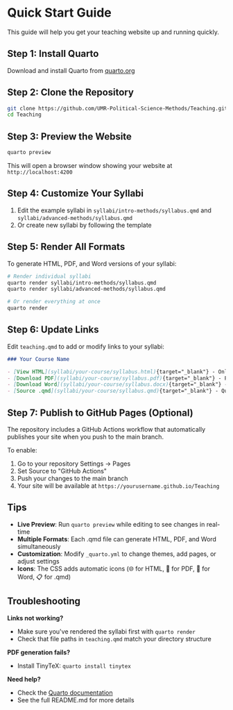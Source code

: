 # Quick Start Guide

This guide will help you get your teaching website up and running quickly.

## Step 1: Install Quarto

Download and install Quarto from [quarto.org](https://quarto.org/docs/get-started/)

## Step 2: Clone the Repository

```bash
git clone https://github.com/UMR-Political-Science-Methods/Teaching.git
cd Teaching
```

## Step 3: Preview the Website

```bash
quarto preview
```

This will open a browser window showing your website at `http://localhost:4200`

## Step 4: Customize Your Syllabi

1. Edit the example syllabi in `syllabi/intro-methods/syllabus.qmd` and `syllabi/advanced-methods/syllabus.qmd`
2. Or create new syllabi by following the template

## Step 5: Render All Formats

To generate HTML, PDF, and Word versions of your syllabi:

```bash
# Render individual syllabi
quarto render syllabi/intro-methods/syllabus.qmd
quarto render syllabi/advanced-methods/syllabus.qmd

# Or render everything at once
quarto render
```

## Step 6: Update Links

Edit `teaching.qmd` to add or modify links to your syllabi:

```markdown
### Your Course Name

- [View HTML](syllabi/your-course/syllabus.html){target="_blank"} - Online version
- [Download PDF](syllabi/your-course/syllabus.pdf){target="_blank"} - Printable version
- [Download Word](syllabi/your-course/syllabus.docx){target="_blank"} - Editable version
- [Source .qmd](syllabi/your-course/syllabus.qmd){target="_blank"} - Quarto source file
```

## Step 7: Publish to GitHub Pages (Optional)

The repository includes a GitHub Actions workflow that automatically publishes your site when you push to the main branch.

To enable:
1. Go to your repository Settings → Pages
2. Set Source to "GitHub Actions"
3. Push your changes to the main branch
4. Your site will be available at `https://yourusername.github.io/Teaching`

## Tips

- **Live Preview**: Run `quarto preview` while editing to see changes in real-time
- **Multiple Formats**: Each .qmd file can generate HTML, PDF, and Word simultaneously
- **Customization**: Modify `_quarto.yml` to change themes, add pages, or adjust settings
- **Icons**: The CSS adds automatic icons (🌐 for HTML, 📄 for PDF, 📝 for Word, 📋 for .qmd)

## Troubleshooting

**Links not working?**
- Make sure you've rendered the syllabi first with `quarto render`
- Check that file paths in `teaching.qmd` match your directory structure

**PDF generation fails?**
- Install TinyTeX: `quarto install tinytex`

**Need help?**
- Check the [Quarto documentation](https://quarto.org/docs/guide/)
- See the full README.md for more details

